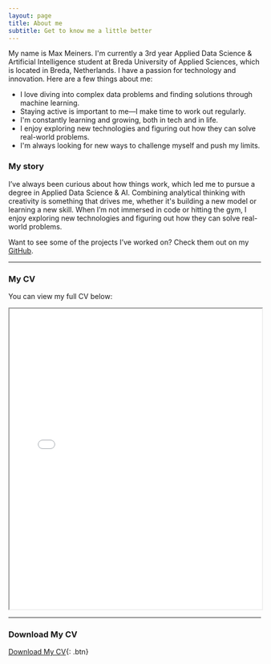 ```yaml
---
layout: page
title: About me
subtitle: Get to know me a little better
---
```


My name is Max Meiners. I'm currently a 3rd year Applied Data Science & Artificial Intelligence student at Breda University of Applied Sciences, which is located in Breda, Netherlands. I have a passion for technology and innovation. Here are a few things about me:

- I love diving into complex data problems and finding solutions through machine learning.
- Staying active is important to me—I make time to work out regularly.
- I'm constantly learning and growing, both in tech and in life.
- I enjoy exploring new technologies and figuring out how they can solve real-world problems.
- I'm always looking for new ways to challenge myself and push my limits.

### My story

I’ve always been curious about how things work, which led me to pursue a degree in Applied Data Science & AI. Combining analytical thinking with creativity is something that drives me, whether it's building a new model or learning a new skill. When I’m not immersed in code or hitting the gym, I enjoy exploring new technologies and figuring out how they can solve real-world problems.

Want to see some of the projects I’ve worked on? Check them out on my [GitHub](https://github.com/maxmeiners).

---

### My CV

You can view my full CV below:

<iframe src="/assets/cv/Max_Meiners_CV.pdf" width="100%" height="600px">
  Your browser does not support iframes. You can download the CV using the button below.
</iframe>

---

### Download My CV

[Download My CV](assets/cv/Max_Meiners_CV.pdf){: .btn}